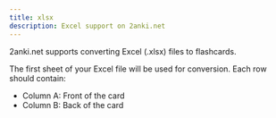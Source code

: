 ```yaml
---
title: xlsx
description: Excel support on 2anki.net
---
```


2anki.net supports converting Excel (.xlsx) files to flashcards.

The first sheet of your Excel file will be used for conversion. Each row should contain:
- Column A: Front of the card
- Column B: Back of the card
